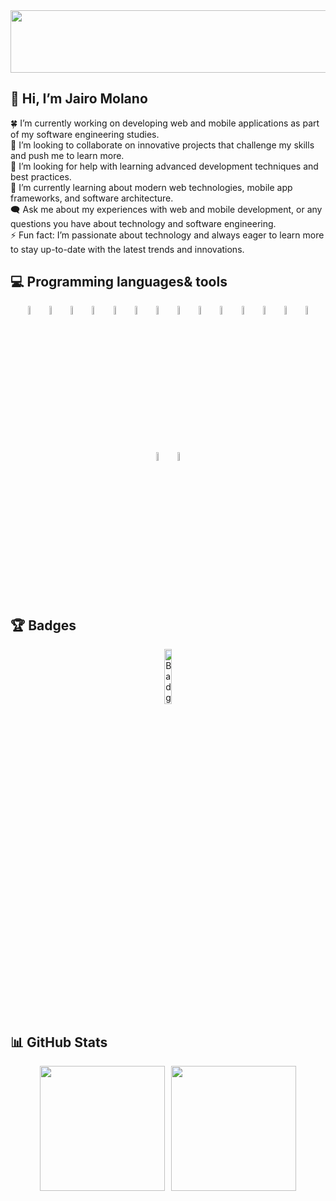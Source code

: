 <div style="display: flex; flex-direction: row; justify-content: center; align-items: center; gap: 10px;">
<img src="https://i.pinimg.com/originals/cf/23/d5/cf23d5c33ff1ad50cf49d02721b4b5e2.gif" style="width:1000px; height: 100px;">
</div>

## 💫 Hi, I’m Jairo Molano
🍀 I’m currently working on developing web and mobile applications as part of my software engineering studies.<br>
🤝 I’m looking to collaborate on innovative projects that challenge my skills and push me to learn more.<br>
🤞 I’m looking for help with learning advanced development techniques and best practices.<br>
🌿 I’m currently learning about modern web technologies, mobile app frameworks, and software architecture. <br>
🗨️ Ask me about my experiences with web and mobile development, or any questions you have about technology and software engineering. <br>
⚡ Fun fact: I’m passionate about technology and always eager to learn more to stay up-to-date with the latest trends and innovations.

## 💻 Programming languages ​​& tools 
<div align="center">
  <img src="https://cdn-icons-png.flaticon.com/256/3291/3291670.png" alt="HTML5" style="width:6%;">
  <img src="https://i.ibb.co/Yk38bWw/Icons-css.png" alt="CSS3" style="width:6%;">
  <img src="https://cdn.iconscout.com/icon/free/png-512/free-javascript-2752148-2284965.png?f=webp&w=256" alt="JavaScript" style="width:6%;">
  <img src="https://cdn.iconscout.com/icon/free/png-512/free-oreja-226077.png?f=webp&w=256" alt="Bootstrap" style="width:6%;">
  <img src="https://cdn.iconscout.com/icon/free/png-512/free-angular-2752246-2285063.png?f=webp&w=256" alt="Angular" style="width:6%;">
  <img src="https://i.ibb.co/FYN637W/Icons-node-JS.png" alt="NodeJS" style="width:6%;">
  <img src="https://cdn-icons-png.flaticon.com/256/3291/3291669.png" alt="Java" style="width:6%;">
  <img src="https://cdn.iconscout.com/icon/free/png-512/free-piton-2752092-2284909.png?f=webp&w=256" alt="Python" style="width:6%;">
  <img src="https://i.ibb.co/ZdRpYnL/Icons-postgres.png" alt="Postgres" style="width:6%;">
  <img src="https://i.ibb.co/JRYNNs8/Icons-mysql.png" alt="MySQL" style="width:6%;">
  <img src="https://i.ibb.co/TRJ2CN0/Icons-mongodb.png" alt="MongoDB" style="width:6%;">
  <img src="https://cdn.iconscout.com/icon/free/png-512/free-git-2752184-2285001.png?f=webp&w=256" alt="Git" style="width:6%;">
  <img src="https://cdn-icons-png.flaticon.com/256/3291/3291667.png" alt="Github" style="width:6%;">
  <img src="https://cdn.iconscout.com/icon/free/png-512/free-rebaja-2752127-2284944.png?f=webp&w=256" alt="Markdown" style="width:6%;">
  <img src="https://i.ibb.co/Cvz74d2/Icons-figma.png" alt="Figma" style="width:6%;">
  <img src="https://cdn.iconscout.com/icon/free/png-512/free-cartero-3627889-3029115.png?f=webp&w=256" alt="Postman" style="width:6%;">
</div>

## 🏆 Badges
<div align="center" style="border-radius:10px;">
  <a href="https://www.credly.com/badges/975aa35a-d053-446c-951d-9d645e73cace/public_url" target="_blank">
    <img src="https://images.credly.com/images/024d0122-724d-4c5a-bd83-cfe3c4b7a073/image.png" alt="Badge" style="width:15%;">
  </a>
</div>

## 📊 GitHub Stats
<div align="center" style="display: flex; flex-direction: row; justify-content: center; align-items: center; gap: 10px;">
  <img src="https://github-readme-stats.vercel.app/api?username=JairoMolano&theme=react&hide_border=false&include_all_commits=false&count_private=false" style="height: 200px;">
  <img src="https://github-readme-stats.vercel.app/api/top-langs/?username=JairoMolano&theme=react&hide_border=false&include_all_commits=false&count_private=false&card_width=450" style="height: 200px;">
</div>
